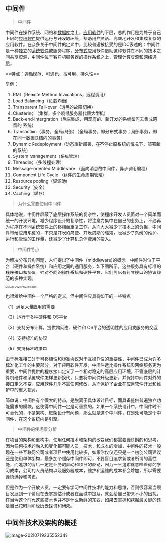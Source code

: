 ## 中间件

> 中间件

中间件在操作系统、网络和[数据库](https://baike.baidu.com/item/数据库)之上，[应用软件](https://baike.baidu.com/item/应用软件)的下层，总的作用是为处于自己上层的[应用软件](https://baike.baidu.com/item/应用软件)提供运行与开发的环境，帮助用户灵活、高效地开发和集成复杂的应用软件。在众多关于中间件的定义中，比较普遍被接受的是IDC表述的：中间件是一种独立的[系统软件](https://baike.baidu.com/item/系统软件)或服务程序，[分布式](https://baike.baidu.com/item/分布式)应用软件借助这种软件在不同的技术之间共享资源，中间件位于客户机服务器的操作系统之上，管理计算资源和[网络通信](https://baike.baidu.com/item/网络通信)。

==特点：遵循规范、可通讯、高可用、持久性==

举例：

1. RMI（Remote Method Invocations，远程调用）
2. Load Balancing（负载均衡）
3. Transparent  Fail-over（透明的故障切换）
4. Clustering （集群，多个晓得服务器代替大型机）
5. Back-end-Intergration（后端集成，用现有的、新开发的系统如何去集成遗留的 系统）
6. Transaction（事务，全局/局部）（全局事务，即分布式事务；局部事务，即在同一数据联结内的事务）
7. Dynamic Redeployment（动态重新部署，在不停止原系统的情况下，部署新的系统）
8. System Management（系统管理）
9. Threading（多线程处理）
10. Message-oriented Middleware （面向消息的中间件，异步调用编程）
11. Component Life Cycle （组件的生命周期管理）
12. Resource  pooling（资源池）
13. Security（安全）
14. Caching（缓存）

> 为什么需要使用中间件

具体地说，中间件屏蔽了底层操作系统的复杂性，使程序开发人员面对一个简单而统一的开发环境，减少程序设计的复杂性，将注意力集中在自己的业务上，不必再为程序在不同系统软件上的移植而重复工作，从而大大减少了技术上的负担，中间件带给应用系统的，不只是开发的简便、开发周期的缩短，也减少了系统的维护、运行和管理的工作量，还减少了计算机总体费用的投入。

> 中间件特点

为解决分布异构问题，人们提出了中间件（middleware)的概念。中间件时位于平台（硬件和操作系统）和应用之间的通用服务，如下图所示，这些服务具有标准的程序接口和协议。针对不同的操作系统和硬件平台，它们可以有符合接口的协议规范的多种实现。

<img src="C:\Users\shasha\AppData\Roaming\Typora\typora-user-images\image-20210719233456355.png" alt="image-20210719233456355" style="zoom:50%;" />

也很难给中间件一个严格的定义，但中间件应具有如下的一些特点：

（1）满足大量应用的需要

（2）运行于多种硬件和 OS平台

（3）支持分布计算，提供跨网络、硬件和 OS平台的透明性的应用或服务的交互

（4）支持标准的协议

（5）支持标准的接口

由于标准接口对于可移植性和标准协议对于互操作性的重要性，中间件已成为许多标准化工作的主要部分。对于应用软件开发，中间件远比操作系统和网络服务更为重要，中间件提供的程序接口定义了一个相对稳定的高层应用环境，不管底层的计算机硬件和系统软件怎样更新换代，只要将中间件升级更新，并保持中间件对外的接口定义不变，应用软件几乎不需任何修改，从而保护了企业在应用软件开发和维护中的重大投资。

简单说：中间件有个很大的特点，是脱离于具体设计目标，而具备提供普遍独立功能需求的模块。这使得中间件一定是可替换的。如果一个系统设计中，中间件时不可替代的，不是架构、框架设计有问题，那么就是这个中间件，在别处可能是个中间件，在这个系统内是引擎。

> 中间件的使场景分析

在项目的架构和重构中，使用任何技术和架构的改变我们都需要谨慎斟酌和思考，因为任何技术的融入和变化都可能人员，技术，和成本的增加，中间件的技术一般现在一些互联网公司或者项目中使用比较多，如果你仅仅还只是一个初创公司建议还是使用单体架构，最多加个缓存中间件即可，不要盲目追求新或者所谓的高性能，而追求的背后一定是业务的驱动和项目的驱动，因为一旦追求就意味着你的学习成本，公司的人员结构以及服务器成本，维护和运维的成本都会增加，所以需要谨慎选择和考虑。

但是作为一个开放人员，一定要有学习中间件技术的能力和思维，否则很容易当项目发展到一个阶段在去掌握估计或者在面试中提及，就会给自己带来不小的困扰，在当今这个时代这些技术也并不是什么新鲜的东西，如果去掌握和挖掘最关键的还是自己花时间和经历去探讨和研究。

## 中间件技术及架构的概述

![image-20210719235552349](C:\Users\shasha\AppData\Roaming\Typora\typora-user-images\image-20210719235552349.png)